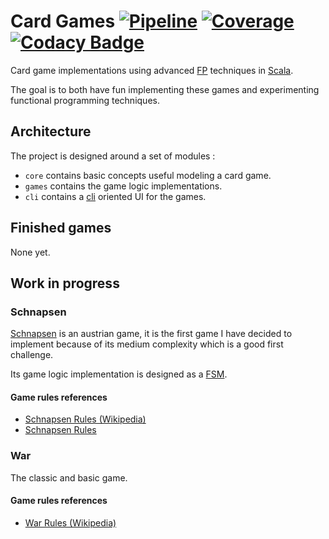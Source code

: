 # Card Games [![Pipeline](https://gitlab.com/tyoras/cards/badges/master/pipeline.svg)](https://gitlab.com/tyoras/cards/commits/master) [![Coverage](https://gitlab.com/tyoras/cards/badges/master/coverage.svg)](https://tyoras.gitlab.io/cards/coverage/) [![Codacy Badge](https://api.codacy.com/project/badge/Grade/002331c5738f4eb099d2272292b789bc)](https://www.codacy.com/manual/tyoras/cards?utm_source=github.com&amp;utm_medium=referral&amp;utm_content=tyoras/cards&amp;utm_campaign=Badge_Grade)
Card game implementations using advanced [FP](https://en.wikipedia.org/wiki/Functional_programming) techniques in [Scala](https://www.scala-lang.org/).

The goal is to both have fun implementing these games and experimenting functional programming techniques.  

## Architecture
The project is designed around a set of modules :
  - `core` contains basic concepts useful modeling a card game.
  - `games` contains the game logic implementations.
  - `cli` contains a [cli](https://en.wikipedia.org/wiki/Command-line_interface) oriented UI for the games.

## Finished games
None yet.

## Work in progress
### Schnapsen
[Schnapsen](https://en.wikipedia.org/wiki/Schnapsen) is an austrian game, it is the first game I have decided to implement because of its medium complexity which is a good first challenge.

Its game logic implementation is designed as a [FSM](https://en.wikipedia.org/wiki/Finite-state_machine).
#### Game rules references
  - [Schnapsen Rules (Wikipedia)](https://en.wikipedia.org/wiki/Schnapsen)
  - [Schnapsen Rules](https://www.pagat.com/marriage/schnaps.html)
 
### War
The classic and basic game.
#### Game rules references
  - [War Rules (Wikipedia)](https://en.wikipedia.org/wiki/War_(card_game))

